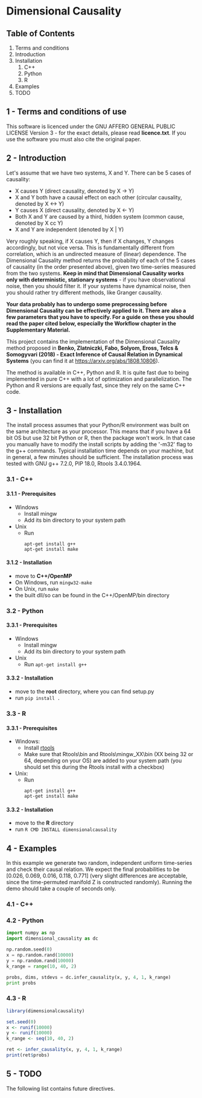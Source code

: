 # Dimensional Causality


## Table of Contents

1. Terms and conditions
3. Introduction
3. Installation
   1. C++
   3. Python
   3. R
4. Examples
5. TODO


## 1 - Terms and conditions of use

This software is licenced under the GNU AFFERO GENERAL PUBLIC LICENSE Version 3 - for the exact details, please read **licence.txt**. If you use the software you must also cite the original paper.

## 2 - Introduction

Let's assume that we have two systems, X and Y. There can be 5 cases of causality:
- X causes Y (direct causality, denoted by X -> Y)
- X and Y both have a causal effect on each other (circular causality, denoted by X <-> Y)
- Y causes X (direct causality, denoted by X <- Y)
- Both X and Y are caused by a third, hidden system (common cause, denoted by X cc Y)
- X and Y are independent (denoted by X | Y)

Very roughly speaking, if X causes Y, then if X changes, Y changes accordingly, but not vice versa. This is fundamentally different from correlation, which is an undirected measure of (linear) dependence. The Dimensional Causality method returns the probability of each of the 5 cases of causality (in the order presented above), given two time-series measured from the two systems. **Keep in mind that Dimensional Causality works only with deterministic, stationary systems** - if you have observational noise, then you should filter it. If your systems have dynamical noise, then you should rather try different methods, like Granger causality.

**Your data probably has to undergo some preprocessing before Dimensional Causality can be effectively applied to it. There are also a few parameters that you have to specify. For a guide on these you should read the paper cited below, especially the Workflow chapter in the Supplementary Material.**

This project contains the implementation of the Dimensional Causality method proposed in **Benko, Zlatniczki, Fabo, Solyom, Eross, Telcs & Somogyvari (2018) - Exact Inference of Causal Relation in Dynamical Systems** (you can find it at https://arxiv.org/abs/1808.10806).

The method is available in C++, Python and R. It is quite fast due to being implemented in pure C++ with a lot of optimization and parallelization. The Python and R versions are equally fast, since they rely on the same C++ code.


## 3 - Installation

The install process assumes that your Python/R environment was built on the same architecture as your processor. This means that if you have a 64 bit OS but use 32 bit Python or R, then the package won't work. In that case you manually have to modify the install scripts by adding the '-m32' flag to the g++ commands.
Typical installation time depends on your machine, but in general, a few minutes should be sufficient.
The installation process was tested with GNU g++ 7.2.0, PIP 18.0, Rtools 3.4.0.1964.

### 3.1 - C++  
#### 3.1.1 - Prerequisites

- Windows
  - Install mingw
  - Add its bin directory to your system path
- Unix
  - Run
    ```
    apt-get install g++
    apt-get install make
    ```

#### 3.1.2 - Installation
- move to **C++/OpenMP**
- On Windows, run `mingw32-make`
- On Unix, run `make`
- the built dll/so can be found in the C++/OpenMP/bin directory

### 3.2 - Python
#### 3.3.1 - Prerequisites
- Windows
  - Install mingw
  - Add its bin directory to your system path
- Unix
  - Run `apt-get install g++`

#### 3.3.2 - Installation
- move to the **root** directory, where you can find setup.py
- run `pip install .`

### 3.3 - R
#### 3.3.1 - Prerequisites
- Windows:
  - Install [rtools](https://cran.r-project.org/bin/windows/Rtools/)
  - Make sure that Rtools\bin and Rtools\mingw_XX\bin (XX being 32 or 64, depending on your OS) are added to your system path (you should set this during the Rtools install with a checkbox)
- Unix:
  - Run
    ```
    apt-get install g++
    apt-get install make
    ```

#### 3.3.2 - Installation
- move to the **R** directory
- run `R CMD INSTALL dimensionalcausality`


## 4 - Examples

In this example we generate two random, independent uniform time-series and check their causal relation. We expect the final probabilities to be [0.026, 0.069, 0.016, 0.118, 0.771] (very slight differences are acceptable, since the time-permuted manifold Z is constructed randomly). Running the demo should take a couple of seconds only.

### 4.1 - C++

### 4.2 - Python
```python
import numpy as np
import dimensional_causality as dc

np.random.seed(0)
x = np.random.rand(10000)
y = np.random.rand(10000)
k_range = range(10, 40, 2)

probs, dims, stdevs = dc.infer_causality(x, y, 4, 1, k_range)
print probs
```

### 4.3 - R
```R
library(dimensionalcausality)

set.seed(0)
x <- runif(10000)
y <- runif(10000)
k_range <- seq(10, 40, 2)

ret <- infer_causality(x, y, 4, 1, k_range)
print(ret$probs)
```


## 5 - TODO

The following list contains future directives.
